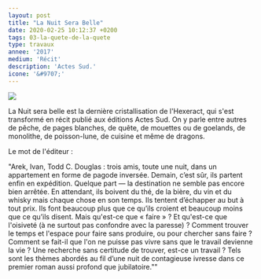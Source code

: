 ```yaml
---
layout: post
title: "La Nuit Sera Belle"
date: 2020-02-25 10:12:37 +0200
tags: 03-la-quete-de-la-quete
type: travaux
annee: '2017'
medium: 'Récit'
description: 'Actes Sud.'
icone: '&#9707;'
---
```

<img class="photopost-pett" src="{{site.baseurl}}/imgs/lanuitserabelle.gif" onmouseover="this.src='{{site.baseurl}}/imgs/lanuitserabelle.jpg'" onmouseout="this.src='{{site.baseurl}}/imgs/lanuitserabelle.gif'" />

La Nuit sera belle est la dernière cristallisation de l'Hexeract, qui s'est transformé en récit publié aux éditions Actes Sud. On y parle entre autres de pêche, de pages blanches, de quête, de mouettes ou de goelands, de monolithe, de poisson-lune, de cuisine et même de dragons.

Le mot de l'éditeur :

"Arek, Ivan, Todd C. Douglas : trois amis, toute une nuit, dans un appartement en forme de pagode inversée. Demain, c’est sûr, ils partent enfin en expédition. Quelque part — la destination ne semble pas encore bien arrêtée. En attendant, ils boivent du thé, de la bière, du vin et du whisky mais chaque chose en son temps. Ils tentent d’échapper au but à tout prix. Ils font beaucoup plus que ce qu’ils croient et beaucoup moins que ce qu’ils disent. Mais qu'est-ce que « faire » ? Et qu'est-ce que l'oisiveté (à ne surtout pas confondre avec la paresse) ? Comment trouver le temps et l'espace pour faire sans produire, ou pour chercher sans faire ? Comment se fait-il que l'on ne puisse pas vivre sans que le travail devienne la vie ? Une recherche sans certitude de trouver, est-ce un travail ? Tels sont les thèmes abordés au fil d’une nuit de contagieuse ivresse dans ce premier roman aussi profond que jubilatoire.""
